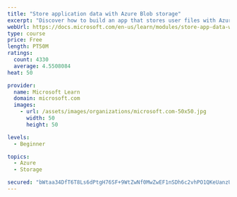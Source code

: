 ```yaml
---
title: "Store application data with Azure Blob storage"
excerpt: "Discover how to build an app that stores user files with Azure Blob storage, use Blob storage in a web app, and use the Azure Storage SDK for .NET Core."
webUrl: https://docs.microsoft.com/en-us/learn/modules/store-app-data-with-azure-blob-storage/
type: course
price: Free
length: PT50M
ratings:
  count: 4330
  average: 4.5508084
heat: 50

provider:
  name: Microsoft Learn
  domain: microsoft.com
  images:
    - url: /assets/images/organizations/microsoft.com-50x50.jpg
      width: 50
      height: 50

levels:
  - Beginner

topics:
  - Azure
  - Storage

secured: "bWtaa34DfT6T8Ls6dPtgH76SF+9WtZwNf0MwZwEF1nSDh6c2vhPO1QKeUanzUALRCznbNd1030oZJK6orbqcaa+6RcK2WmHUyZIZmNvGJ14tYvHOTt/Qh0sZH8Y4HZt6/5Cm9A5EFNMm0Ormkz+Vw4RraGzUSrKJhWqKUrUabpdag7vQpEaYeVHI87R63Kw4LR0bUillzR4OrAnGc3Le4pyyEa/cEy5CZNperIBhJYe+lKZkKZLJu/9gZxtHCw1cHkPbMAcvp/wwXFjTyTga6/D+owVDsZCXdM1yvgLTf6Hh1QoOS4BCRpARwwgrAyqPpsletPz7C83qw1f++FEUn5ZzvXII8S4aeSZ9/c2iul7bwSu/MtOWguPAq80JacjIpTo9AOrOZWFJldy0LqGJk8Q6MCHKdUkS2/U+bZscmmI=;vWQa76zjOqlz0a4UojmoTw=="
---
```


